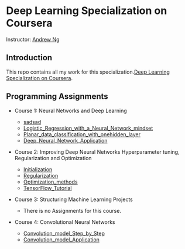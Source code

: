 
# Deep Learning Specialization on Coursera

Instructor: [Andrew Ng](http://www.andrewng.org/)

## Introduction

This repo contains all my work for this specialization.[Deep Learning Specialization on Coursera](https://www.coursera.org/specializations/deep-learning).

## Programming Assignments

- Course 1: Neural Networks and Deep Learning

  - [sadsad](Neural_Networks_and_Deep_Learning/Python_Basics_With_Numpy_v3a.ipynb)
  - [Logistic_Regression_with_a_Neural_Network_mindset](Neural_Networks_and_Deep_Learning/Logistic_Regression_with_a_Neural_Network_mindset_v6a.ipynb)
  - [Planar_data_classification_with_onehidden_layer](Neural_Networks_and_Deep_Learning/Planar_data_classification_with_onehidden_layer_v6c.ipynb)
  - [Deep_Neural_Network_Application](Neural_Networks_and_Deep_Learning/Deep+Neural+Network+-+Application+v8.ipynb)
 
- Course 2: Improving Deep Neural Networks Hyperparameter tuning, Regularization and Optimization
  
  - [Initialization](Improving_Deep_Neural_Networks_Hyperparameter_tuning_Regularization_and_Optimization/Initialization.ipynb)
  - [Regularization](Improving_Deep_Neural_Networks_Hyperparameter_tuning_Regularization_and_Optimization/Regularization_v2a.ipynb)
  - [Optimization_methods](Improving_Deep_Neural_Networks_Hyperparameter_tuning_Regularization_and_Optimization/Optimization_methods_v1b.ipynb)
  - [TensorFlow_Tutorial](Improving_Deep_Neural_Networks_Hyperparameter_tuning_Regularization_and_Optimization/TensorFlow_Tutorial_v3b.ipynb)

- Course 3: Structuring Machine Learning Projects

  - There is no Assignments for this course.

- Course 4: Convolutional Neural Networks
  
  - [Convolution_model_Step_by_Step](Convolutional_Neural_Networks/Convolution_model_Step_by_Step_v2a.ipynb)
  - [Convolution_model_Application](Convolutional_Neural_Networks/Convolution_model_Application_v1a.ipynb)
